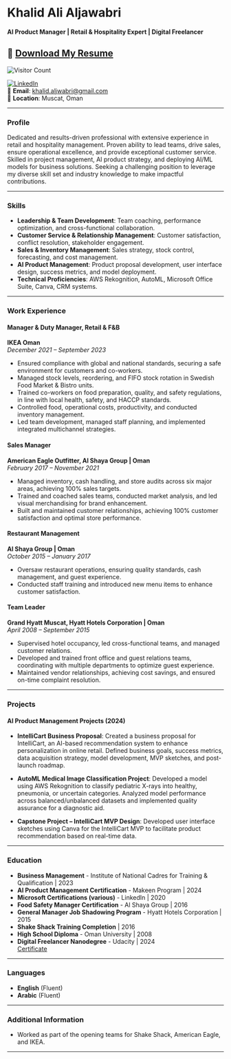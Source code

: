 # Khalid Ali Aljawabri
**AI Product Manager | Retail & Hospitality Expert | Digital Freelancer**

## 📄 [Download My Resume](./Khalid_Resume.pdf)
![Visitor Count](https://komarev.com/ghpvc/?username=yourusername&color=blue)




[![LinkedIn](https://img.shields.io/badge/LinkedIn-Profile-blue)](https://www.linkedin.com/in/kaljawabri/)   
📧 **Email**: khalid.aljwabri@gmail.com  
📍 **Location**: Muscat, Oman  

---

### **Profile**
Dedicated and results-driven professional with extensive experience in retail and hospitality management. Proven ability to lead teams, drive sales, ensure operational excellence, and provide exceptional customer service. Skilled in project management, AI product strategy, and deploying AI/ML models for business solutions. Seeking a challenging position to leverage my diverse skill set and industry knowledge to make impactful contributions.

---

### **Skills**
- **Leadership & Team Development**: Team coaching, performance optimization, and cross-functional collaboration.
- **Customer Service & Relationship Management**: Customer satisfaction, conflict resolution, stakeholder engagement.
- **Sales & Inventory Management**: Sales strategy, stock control, forecasting, and cost management.
- **AI Product Management**: Product proposal development, user interface design, success metrics, and model deployment.
- **Technical Proficiencies**: AWS Rekognition, AutoML, Microsoft Office Suite, Canva, CRM systems.

---

### **Work Experience**

#### **Manager & Duty Manager, Retail & F&B**
**IKEA Oman**  
*December 2021 – September 2023*  
- Ensured compliance with global and national standards, securing a safe environment for customers and co-workers.
- Managed stock levels, reordering, and FIFO stock rotation in Swedish Food Market & Bistro units.
- Trained co-workers on food preparation, quality, and safety regulations, in line with local health, safety, and HACCP standards.
- Controlled food, operational costs, productivity, and conducted inventory management.
- Led team development, managed staff planning, and implemented integrated multichannel strategies.

#### **Sales Manager**
**American Eagle Outfitter, Al Shaya Group | Oman**  
*February 2017 – November 2021*  
- Managed inventory, cash handling, and store audits across six major areas, achieving 100% sales targets.
- Trained and coached sales teams, conducted market analysis, and led visual merchandising for brand enhancement.
- Built and maintained customer relationships, achieving 100% customer satisfaction and optimal store performance.

#### **Restaurant Management**
**Al Shaya Group | Oman**  
*October 2015 – January 2017*  
- Oversaw restaurant operations, ensuring quality standards, cash management, and guest experience.
- Conducted staff training and introduced new menu items to enhance customer satisfaction.

#### **Team Leader**
**Grand Hyatt Muscat, Hyatt Hotels Corporation | Oman**  
*April 2008 – September 2015*  
- Supervised hotel occupancy, led cross-functional teams, and managed customer relations.
- Developed and trained front office and guest relations teams, coordinating with multiple departments to optimize guest experience.
- Maintained vendor relationships, achieving cost savings, and ensured on-time complaint resolution.

---

### **Projects**

#### **AI Product Management Projects (2024)**
- **IntelliCart Business Proposal**: Created a business proposal for IntelliCart, an AI-based recommendation system to enhance personalization in online retail. Defined business goals, success metrics, data acquisition strategy, model development, MVP sketches, and post-launch roadmap.
  
- **AutoML Medical Image Classification Project**: Developed a model using AWS Rekognition to classify pediatric X-rays into healthy, pneumonia, or uncertain categories. Analyzed model performance across balanced/unbalanced datasets and implemented quality assurance for a diagnostic aid.

- **Capstone Project – IntelliCart MVP Design**: Developed user interface sketches using Canva for the IntelliCart MVP to facilitate product recommendation based on real-time data.

---

### **Education**
- **Business Management** - Institute of National Cadres for Training & Qualification | 2023
- **AI Product Management Certification** - Makeen Program | 2024
- **Microsoft Certifications (various)** - LinkedIn | 2020
- **Food Safety Manager Certification** - Al Shaya Group | 2016
- **General Manager Job Shadowing Program** - Hyatt Hotels Corporation | 2015
- **Shake Shack Training Completion** | 2016
- **High School Diploma** - Oman University | 2008
- **Digital Freelancer Nanodegree** - Udacity | 2024  
   [Certificate](https://www.udacity.com/certificate/e/8b9667f4-9217-11ef-a7e5-274565a86d84)

---

### **Languages**
- **English** (Fluent)
- **Arabic** (Fluent)

---

### **Additional Information**
- Worked as part of the opening teams for Shake Shack, American Eagle, and IKEA.

---

